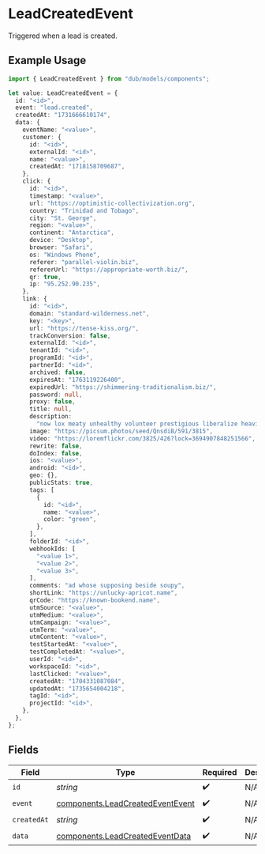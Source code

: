 # LeadCreatedEvent

Triggered when a lead is created.

## Example Usage

```typescript
import { LeadCreatedEvent } from "dub/models/components";

let value: LeadCreatedEvent = {
  id: "<id>",
  event: "lead.created",
  createdAt: "1731666610174",
  data: {
    eventName: "<value>",
    customer: {
      id: "<id>",
      externalId: "<id>",
      name: "<value>",
      createdAt: "1718158709687",
    },
    click: {
      id: "<id>",
      timestamp: "<value>",
      url: "https://optimistic-collectivization.org",
      country: "Trinidad and Tobago",
      city: "St. George",
      region: "<value>",
      continent: "Antarctica",
      device: "Desktop",
      browser: "Safari",
      os: "Windows Phone",
      referer: "parallel-violin.biz",
      refererUrl: "https://appropriate-worth.biz/",
      qr: true,
      ip: "95.252.90.235",
    },
    link: {
      id: "<id>",
      domain: "standard-wilderness.net",
      key: "<key>",
      url: "https://tense-kiss.org/",
      trackConversion: false,
      externalId: "<id>",
      tenantId: "<id>",
      programId: "<id>",
      partnerId: "<id>",
      archived: false,
      expiresAt: "1763119226400",
      expiredUrl: "https://shimmering-traditionalism.biz/",
      password: null,
      proxy: false,
      title: null,
      description:
        "now lox meaty unhealthy volunteer prestigious liberalize heavily abandoned",
      image: "https://picsum.photos/seed/QnsdiB/591/3815",
      video: "https://loremflickr.com/3825/426?lock=3694907848251566",
      rewrite: false,
      doIndex: false,
      ios: "<value>",
      android: "<id>",
      geo: {},
      publicStats: true,
      tags: [
        {
          id: "<id>",
          name: "<value>",
          color: "green",
        },
      ],
      folderId: "<id>",
      webhookIds: [
        "<value 1>",
        "<value 2>",
        "<value 3>",
      ],
      comments: "ad whose supposing beside soupy",
      shortLink: "https://unlucky-apricot.name",
      qrCode: "https://known-bookend.name",
      utmSource: "<value>",
      utmMedium: "<value>",
      utmCampaign: "<value>",
      utmTerm: "<value>",
      utmContent: "<value>",
      testStartedAt: "<value>",
      testCompletedAt: "<value>",
      userId: "<id>",
      workspaceId: "<id>",
      lastClicked: "<value>",
      createdAt: "1704331087084",
      updatedAt: "1735654004218",
      tagId: "<id>",
      projectId: "<id>",
    },
  },
};
```

## Fields

| Field                                                                                | Type                                                                                 | Required                                                                             | Description                                                                          |
| ------------------------------------------------------------------------------------ | ------------------------------------------------------------------------------------ | ------------------------------------------------------------------------------------ | ------------------------------------------------------------------------------------ |
| `id`                                                                                 | *string*                                                                             | :heavy_check_mark:                                                                   | N/A                                                                                  |
| `event`                                                                              | [components.LeadCreatedEventEvent](../../models/components/leadcreatedeventevent.md) | :heavy_check_mark:                                                                   | N/A                                                                                  |
| `createdAt`                                                                          | *string*                                                                             | :heavy_check_mark:                                                                   | N/A                                                                                  |
| `data`                                                                               | [components.LeadCreatedEventData](../../models/components/leadcreatedeventdata.md)   | :heavy_check_mark:                                                                   | N/A                                                                                  |